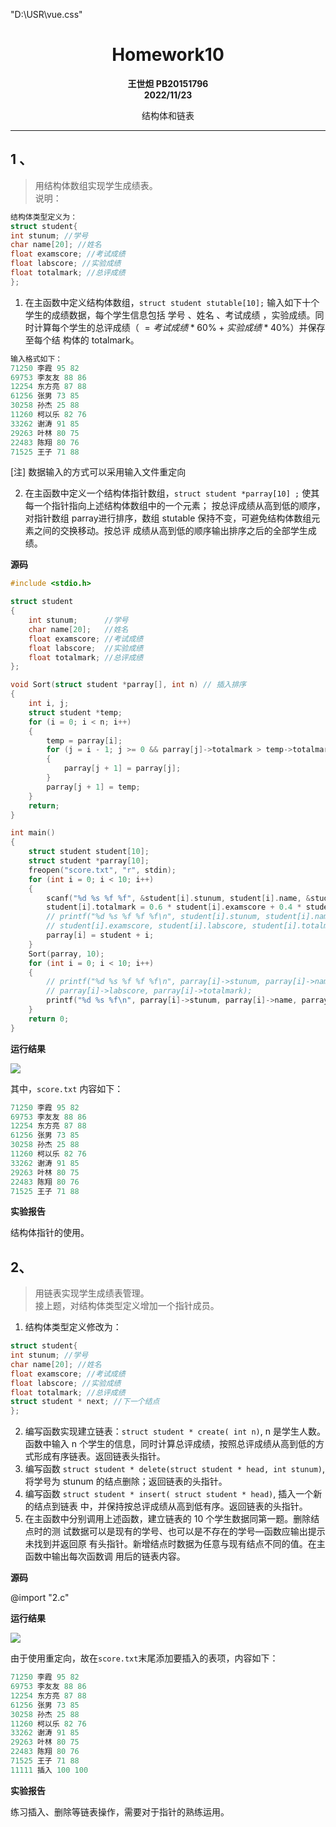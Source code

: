 "D:\USR\vue.css"

# <center>Homework10</center>


**<center>王世炟 PB20151796**</center>
**<center>2022/11/23</center>**

<center>结构体和链表</center>

<hr>

## 1 、
>用结构体数组实现学生成绩表。\
说明：

```c
结构体类型定义为：
struct student{
int stunum; //学号
char name[20]; //姓名
float examscore; //考试成绩
float labscore; //实验成绩
float totalmark; //总评成绩
};
```
1) 在主函数中定义结构体数组，`struct student stutable[10];`
输入如下十个学生的成绩数据，每个学生信息包括 学号 、姓名 、考试成绩 ，实验成绩。同时计算每个学生的总评成绩（ $=考试成绩*60\% + 实验成绩*40\%$）并保存至每个结
构体的 totalmark。

```c
输入格式如下：
71250 李霞 95 82
69753 李友友 88 86
12254 东方亮 87 88
61256 张男 73 85
30258 孙杰 25 88
11260 柯以乐 82 76
33262 谢涛 91 85
29263 叶林 80 75
22483 陈翔 80 76
71525 王子 71 88
```

[注] 数据输入的方式可以采用输入文件重定向

2) 在主函数中定义一个结构体指针数组，`struct student *parray[10] ;` 使其每一个指针指向上述结构体数组中的一个元素； 按总评成绩从高到低的顺序，对指针数组 parray进行排序，数组 stutable 保持不变，可避免结构体数组元素之间的交换移动。按总评
成绩从高到低的顺序输出排序之后的全部学生成绩。

**源码**

```c
#include <stdio.h>

struct student
{
    int stunum;      //学号
    char name[20];   //姓名
    float examscore; //考试成绩
    float labscore;  //实验成绩
    float totalmark; //总评成绩
};

void Sort(struct student *parray[], int n) // 插入排序
{
    int i, j;
    struct student *temp;
    for (i = 0; i < n; i++)
    {
        temp = parray[i];
        for (j = i - 1; j >= 0 && parray[j]->totalmark > temp->totalmark; j--)
        {
            parray[j + 1] = parray[j];
        }
        parray[j + 1] = temp;
    }
    return;
}

int main()
{
    struct student student[10];
    struct student *parray[10];
    freopen("score.txt", "r", stdin);
    for (int i = 0; i < 10; i++)
    {
        scanf("%d %s %f %f", &student[i].stunum, student[i].name, &student[i].examscore, &student[i].labscore);
        student[i].totalmark = 0.6 * student[i].examscore + 0.4 * student[i].labscore;
        // printf("%d %s %f %f %f\n", student[i].stunum, student[i].name, 
        // student[i].examscore, student[i].labscore, student[i].totalmark);
        parray[i] = student + i;
    }
    Sort(parray, 10);
    for (int i = 0; i < 10; i++)
    {
        // printf("%d %s %f %f %f\n", parray[i]->stunum, parray[i]->name, parray[i]->examscore, 
        // parray[i]->labscore, parray[i]->totalmark);
        printf("%d %s %f\n", parray[i]->stunum, parray[i]->name, parray[i]->totalmark);
    }
    return 0;
}
```

**运行结果**

![](1.jpg)

其中，`score.txt` 内容如下：

```c
71250 李霞 95 82
69753 李友友 88 86
12254 东方亮 87 88
61256 张男 73 85
30258 孙杰 25 88
11260 柯以乐 82 76
33262 谢涛 91 85
29263 叶林 80 75
22483 陈翔 80 76
71525 王子 71 88
```

**实验报告**

结构体指针的使用。


## 2、 
>用链表实现学生成绩表管理。\
接上题，对结构体类型定义增加一个指针成员。
1) 结构体类型定义修改为：
```c
struct student{
int stunum; //学号
char name[20]; //姓名
float examscore; //考试成绩
float labscore; //实验成绩
float totalmark; //总评成绩
struct student * next; //下一个结点
};
```
2) 编写函数实现建立链表：`struct student * create( int n)`, n 是学生人数。函数中输入 n
个学生的信息，同时计算总评成绩，按照总评成绩从高到低的方式形成有序链表。返回链表头指针。
3) 编写函数 `struct student * delete(struct student * head, int stunum)`, 将学号为
stunum 的结点删除；返回链表的头指针。
4) 编写函数 `struct student * insert( struct student * head)`, 插入一个新的结点到链表
中，并保持按总评成绩从高到低有序。返回链表的头指针。
5) 在主函数中分别调用上述函数，建立链表的 10 个学生数据同第一题。删除结点时的测
试数据可以是现有的学号、也可以是不存在的学号—函数应输出提示未找到并返回原
有头指针。新增结点时数据为任意与现有结点不同的值。在主函数中输出每次函数调
用后的链表内容。

**源码**

@import "2.c"

**运行结果**

![](2.jpg)


由于使用重定向，故在`score.txt`末尾添加要插入的表项，内容如下：

```c
71250 李霞 95 82
69753 李友友 88 86
12254 东方亮 87 88
61256 张男 73 85
30258 孙杰 25 88
11260 柯以乐 82 76
33262 谢涛 91 85
29263 叶林 80 75
22483 陈翔 80 76
71525 王子 71 88
11111 插入 100 100
```

**实验报告**

练习插入、删除等链表操作，需要对于指针的熟练运用。